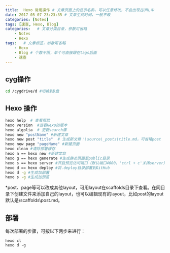```yaml
---
title:  Hexo 常用操作 # 文章页面上的显示名称，可以任意修改，不会出现在URL中
date: 2017-05-07 23:23:35 # 文章生成时间，一般不改
categories: [Notes]
tags: [速查, Hexo, Blog]
categories:   # 文章分类目录，参数可省略
    - Notes
    - Hexo
tags:   # 文章标签，参数可省略
    - Hexo
    - Blog # 个数不限，单个可直接跟在tags后面
    - 速查
---
```

## cyg操作

```bash
cd /cygdrive/d #切换到D盘
```
<!--more-->
## Hexo 操作

```bash
hexo help  # 查看帮助
hexo version  #查看Hexo的版本
hexo algolia  # 更新search庫
hexo new "postName" #新建文章
hexo new post "title"  # 生成新文章：\source\_posts\title.md，可省略post
hexo new page "pageName" #新建页面
hexo clean #清除部署緩存
hexo n == hexo new #新建文章
hexo g == hexo generate #生成静态页面至public目录
hexo s == hexo server #开启预览访问端口（默认端口4000，'ctrl + c'关闭server）
hexo d == hexo deploy #将.deploy目录部署到GitHub
hexo d -g #生成加部署
hexo s -g #生成加预览
```
\*post、page等可以改成其他layout，可用layout在scaffolds目录下查看。在同目录下创建文件来添加自己的layout，也可以编辑现有的layout，比如post的layout默认是\scaffolds\post.md。

## 部署

每次部署的步骤，可按以下两步来进行：
```
hexo cl
hexo d -g
```
